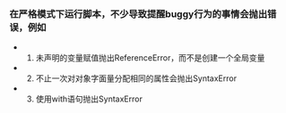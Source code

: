 ### 在严格模式下运行脚本，不少导致提醒buggy行为的事情会抛出错误，例如
* 1.  未声明的变量赋值抛出ReferenceError，而不是创建一个全局变量
* 2. 不止一次对对象字面量分配相同的属性会抛出SyntaxError
* 3. 使用with语句抛出SyntaxError
